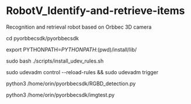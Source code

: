 # RobotV_Identify-and-retrieve-items
Recognition and retrieval robot based on Orbbec 3D camera

cd pyorbbecsdk/pyorbbecsdk

export PYTHONPATH=$PYTHONPATH:$(pwd)/install/lib/

sudo bash ./scripts/install_udev_rules.sh

sudo udevadm control --reload-rules && sudo udevadm trigger

python3 /home/orin/pyorbbecsdk/RGBD_detection.py

python3 /home/orin/pyorbbecsdk/imgtest.py
